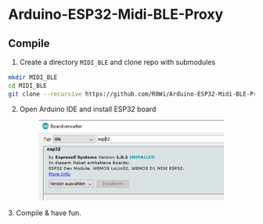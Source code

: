 # Arduino-ESP32-Midi-BLE-Proxy

## Compile
1. Create a directory `MIDI_BLE` and clone repo with submodules
```bash
mkdir MIDI_BLE
cd MIDI_BLE
git clone --recursive https://github.com/R0Wi/Arduino-ESP32-Midi-BLE-Proxy.git .
```
2. Open Arduino IDE and install ESP32 board
<p align="center">
  <img width="75%" src="doc/img/board.png" alt="Board install">
</p>
3. Compile & have fun.